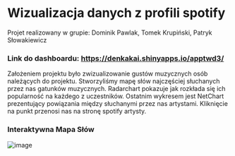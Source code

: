 # Wizualizacja danych z profili spotify 

Projet realizowany w grupie: Dominik Pawlak, Tomek Krupiński, Patryk Słowakiewicz

### Link do dashboardu: https://denkakai.shinyapps.io/apptwd3/

Założeniem projektu było zwizualizowanie gustów muzycznych osób należących do projektu. Stworzyliśmy mapę słów najczęściej słuchanych przez nas gatunków muzycznych. Radarchart pokazuje jak rozkłada się ich popularność na każdego z uczestników. Ostatnim wykresem jest NetChart prezentujący powiązania między słuchanymi przez nas artystami. Kliknięcie na punkt przenosi nas na stronę spotify artysty.

### Interaktywna Mapa Słów

![image](https://user-images.githubusercontent.com/56126526/140211557-eafd6700-9c46-4f8e-8cf0-e588487c94b8.png)
